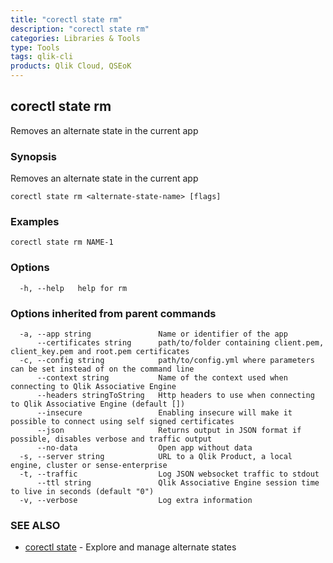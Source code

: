 ```yaml
---
title: "corectl state rm"
description: "corectl state rm"
categories: Libraries & Tools
type: Tools
tags: qlik-cli
products: Qlik Cloud, QSEoK
---
```

## corectl state rm

Removes an alternate state in the current app

### Synopsis

Removes an alternate state in the current app

```
corectl state rm <alternate-state-name> [flags]
```

### Examples

```
corectl state rm NAME-1
```

### Options

```
  -h, --help   help for rm
```

### Options inherited from parent commands

```
  -a, --app string               Name or identifier of the app
      --certificates string      path/to/folder containing client.pem, client_key.pem and root.pem certificates
  -c, --config string            path/to/config.yml where parameters can be set instead of on the command line
      --context string           Name of the context used when connecting to Qlik Associative Engine
      --headers stringToString   Http headers to use when connecting to Qlik Associative Engine (default [])
      --insecure                 Enabling insecure will make it possible to connect using self signed certificates
      --json                     Returns output in JSON format if possible, disables verbose and traffic output
      --no-data                  Open app without data
  -s, --server string            URL to a Qlik Product, a local engine, cluster or sense-enterprise
  -t, --traffic                  Log JSON websocket traffic to stdout
      --ttl string               Qlik Associative Engine session time to live in seconds (default "0")
  -v, --verbose                  Log extra information
```

### SEE ALSO

* [corectl state](/commands/corectl_state)	 - Explore and manage alternate states

